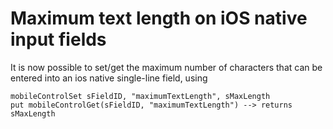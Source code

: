 # Maximum text length on iOS native input fields

It is now possible to set/get the maximum number of characters that can be entered into an ios native single-line field, using 

	mobileControlSet sFieldID, "maximumTextLength", sMaxLength
	put mobileControlGet(sFieldID, "maximumTextLength") --> returns sMaxLength
